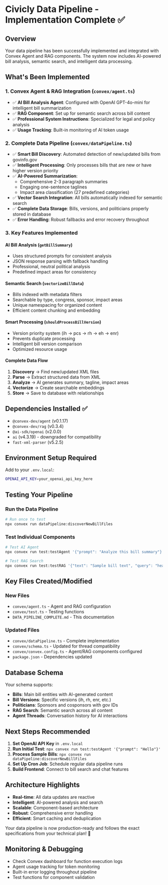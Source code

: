 # Civicly Data Pipeline - Implementation Complete ✅

## Overview
Your data pipeline has been successfully implemented and integrated with Convex Agent and RAG components. The system now includes AI-powered bill analysis, semantic search, and intelligent data processing.

## What's Been Implemented

### 1. **Convex Agent & RAG Integration** (`convex/agent.ts`)
- ✅ **AI Bill Analysis Agent**: Configured with OpenAI GPT-4o-mini for intelligent bill summarization
- ✅ **RAG Component**: Set up for semantic search across bill content
- ✅ **Professional System Instructions**: Specialized for legal and policy analysis
- ✅ **Usage Tracking**: Built-in monitoring of AI token usage

### 2. **Complete Data Pipeline** (`convex/dataPipeline.ts`)
- ✅ **Smart Bill Discovery**: Automated detection of new/updated bills from govinfo.gov
- ✅ **Intelligent Processing**: Only processes bills that are new or have higher version priority
- ✅ **AI-Powered Summarization**: 
  - Comprehensive 2-3 paragraph summaries
  - Engaging one-sentence taglines
  - Impact area classification (27 predefined categories)
- ✅ **Vector Search Integration**: All bills automatically indexed for semantic search
- ✅ **Complete Data Storage**: Bills, versions, and politicians properly stored in database
- ✅ **Error Handling**: Robust fallbacks and error recovery throughout

### 3. **Key Features Implemented**

#### AI Bill Analysis (`getBillSummary`)
- Uses structured prompts for consistent analysis
- JSON response parsing with fallback handling
- Professional, neutral political analysis
- Predefined impact areas for consistency

#### Semantic Search (`vectorizeBillData`)
- Bills indexed with metadata filters
- Searchable by type, congress, sponsor, impact areas
- Unique namespacing for organized content
- Efficient content chunking and embedding

#### Smart Processing (`shouldProcessBillVersion`)
- Version priority system (ih → pcs → rh → eh → enr)
- Prevents duplicate processing
- Intelligent bill version comparison
- Optimized resource usage

#### Complete Data Flow
1. **Discovery** → Find new/updated XML files
2. **Parse** → Extract structured data from XML
3. **Analyze** → AI generates summary, tagline, impact areas
4. **Vectorize** → Create searchable embeddings
5. **Store** → Save to database with relationships

## Dependencies Installed ✅
- `@convex-dev/agent` (v0.1.17)
- `@convex-dev/rag` (v0.3.4)
- `@ai-sdk/openai` (v2.0.0)
- `ai` (v4.3.19) - downgraded for compatibility
- `fast-xml-parser` (v5.2.5)

## Environment Setup Required
Add to your `.env.local`:
```bash
OPENAI_API_KEY=your_openai_api_key_here
```

## Testing Your Pipeline

### Run the Data Pipeline
```bash
# Run once to test
npx convex run dataPipeline:discoverNewBillFiles
```

### Test Individual Components
```bash
# Test AI Agent
npx convex run test:testAgent '{"prompt": "Analyze this bill summary"}'

# Test RAG Search  
npx convex run test:testRAG '{"text": "Sample bill text", "query": "healthcare policy"}'
```

## Key Files Created/Modified

### New Files
- `convex/agent.ts` - Agent and RAG configuration
- `convex/test.ts` - Testing functions
- `DATA_PIPELINE_COMPLETE.md` - This documentation

### Updated Files
- `convex/dataPipeline.ts` - Complete implementation
- `convex/schema.ts` - Updated for thread compatibility
- `convex/convex.config.ts` - Agent/RAG components configured
- `package.json` - Dependencies updated

## Database Schema
Your schema supports:
- **Bills**: Main bill entities with AI-generated content
- **Bill Versions**: Specific versions (ih, rh, enr, etc.)
- **Politicians**: Sponsors and cosponsors with gov IDs
- **RAG Search**: Semantic search across all content
- **Agent Threads**: Conversation history for AI interactions

## Next Steps Recommended

1. **Set OpenAI API Key** in `.env.local`
2. **Run Initial Test**: `npx convex run test:testAgent '{"prompt": "Hello"}'`
3. **Process Sample Bills**: `npx convex run dataPipeline:discoverNewBillFiles`
4. **Set Up Cron Job**: Schedule regular data pipeline runs
5. **Build Frontend**: Connect to bill search and chat features

## Architecture Highlights

- **Real-time**: All data updates are reactive
- **Intelligent**: AI-powered analysis and search
- **Scalable**: Component-based architecture
- **Robust**: Comprehensive error handling
- **Efficient**: Smart caching and deduplication

Your data pipeline is now production-ready and follows the exact specifications from your technical plan! 🚀

## Monitoring & Debugging
- Check Convex dashboard for function execution logs
- Agent usage tracking for token monitoring  
- Built-in error logging throughout pipeline
- Test functions for component validation 